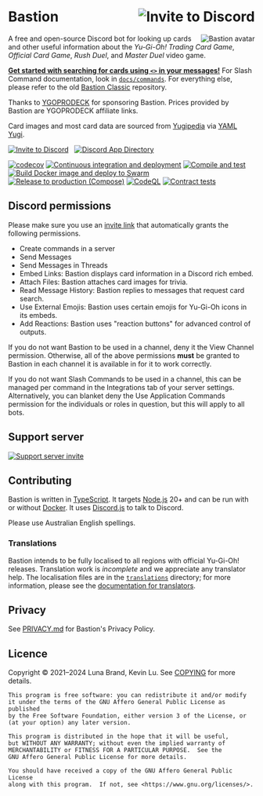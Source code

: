 # Bastion [<img src="https://img.shields.io/badge/invite%20to-discord-brightgreen?style=for-the-badge" alt="Invite to Discord" align="right" />](https://discord.com/api/oauth2/authorize?client_id=383854640694820865&permissions=274878285888&scope=bot%20applications.commands)

<!-- Unfortunately, GitHub Markdown sanitizes style attributes, so we will have to use a deprecated HTML attribute. -->
[<img src="https://cdn.discordapp.com/avatars/383854640694820865/fab10204c193d0bc3d48169d11245a1a.png" alt="Bastion avatar" align="right" />](https://yugipedia.com/wiki/Bastion_Misawa)

A free and open-source Discord bot for looking up cards and other useful information about the
_Yu-Gi-Oh! Trading Card Game_, _Official Card Game_, _Rush Duel_, and _Master Duel_ video game.

**[Get started with searching for cards using `<>` in your messages!](/docs/card-search.md)**
For Slash Command documentation, look in [`docs/commands`](/docs/commands).
For everything else, please refer to the old [Bastion Classic](https://github.com/AlphaKretin/bastion-bot) repository.

Thanks to [YGOPRODECK](https://ygoprodeck.com/) for sponsoring Bastion. Prices provided by Bastion are YGOPRODECK affiliate links.

Card images and most card data are sourced from [Yugipedia](https://yugipedia.com/) via [YAML Yugi](https://github.com/DawnbrandBots/yaml-yugi).

[<img src="https://img.shields.io/badge/invite%20to-discord-brightgreen?style=for-the-badge" alt="Invite to Discord" />](https://discord.com/api/oauth2/authorize?client_id=383854640694820865&permissions=274878285888&scope=bot%20applications.commands)
&nbsp;
[<img src="https://img.shields.io/badge/App%20Directory-darkgreen?style=for-the-badge" alt="Discord App Directory" />](https://discord.com/application-directory/383854640694820865)

[![codecov](https://codecov.io/gh/DawnbrandBots/bastion-bot/graph/badge.svg?token=17Z5J4SB5B)](https://codecov.io/gh/DawnbrandBots/bastion-bot)
[![Continuous integration and deployment](https://github.com/DawnbrandBots/bastion-bot/actions/workflows/cicd.yml/badge.svg)](https://github.com/DawnbrandBots/bastion-bot/actions/workflows/cicd.yml)
[![Compile and test](https://github.com/DawnbrandBots/bastion-bot/actions/workflows/node.js.yml/badge.svg)](https://github.com/DawnbrandBots/bastion-bot/actions/workflows/node.js.yml)
[![Build Docker image and deploy to Swarm](https://github.com/DawnbrandBots/bastion-bot/actions/workflows/docker.yml/badge.svg)](https://github.com/DawnbrandBots/bastion-bot/actions/workflows/docker.yml)
[![Release to production (Compose)](https://github.com/DawnbrandBots/bastion-bot/actions/workflows/release-compose.yml/badge.svg)](https://github.com/DawnbrandBots/bastion-bot/actions/workflows/release-compose.yml)
[![CodeQL](https://github.com/DawnbrandBots/bastion-bot/actions/workflows/codeql-analysis.yml/badge.svg)](https://github.com/DawnbrandBots/bastion-bot/actions/workflows/codeql-analysis.yml)
[![Contract tests](https://github.com/DawnbrandBots/bastion-bot/actions/workflows/node.js.contract.yml/badge.svg)](https://github.com/DawnbrandBots/bastion-bot/actions/workflows/node.js.contract.yml)

## Discord permissions

Please make sure you use an [invite link](https://discord.com/api/oauth2/authorize?client_id=383854640694820865&permissions=274878285888&scope=bot%20applications.commands)
that automatically grants the following permissions.

- Create commands in a server
- Send Messages
- Send Messages in Threads
- Embed Links: Bastion displays card information in a Discord rich embed.
- Attach Files: Bastion attaches card images for trivia.
- Read Message History: Bastion replies to messages that request card search.
- Use External Emojis: Bastion uses certain emojis for Yu-Gi-Oh icons in its embeds.
- Add Reactions: Bastion uses "reaction buttons" for advanced control of outputs.

If you do not want Bastion to be used in a channel, deny it the View Channel permission.
Otherwise, all of the above permissions **must** be granted to Bastion in each channel it is
available in for it to work correctly.

If you do not want Slash Commands to be used in a channel, this can be managed per command in the Integrations tab of
your server settings. Alternatively, you can blanket deny the Use Application Commands permission for the individuals
or roles in question, but this will apply to all bots.

## Support server

[![Support server invite](https://discordapp.com/api/guilds/381294999729340417/widget.png?style=banner3)](https://discord.gg/4aFuPyuE96)

## Contributing

Bastion is written in [TypeScript](https://www.typescriptlang.org/).
It targets [Node.js](https://nodejs.org/) 20+ and
can be run with or without [Docker](https://docs.docker.com/get-docker/).
It uses [Discord.js](https://discord.js.org/) to talk to Discord.

Please use Australian English spellings.

### Translations

Bastion intends to be fully localised to all regions with official Yu-Gi-Oh! releases.
Translation work is _incomplete_ and we appreciate any translator help. The localisation
files are in the [`translations`](/translations) directory; for more information,
please see the [documentation for translators](/docs/translations.md).

## Privacy

See [PRIVACY.md](https://github.com/DawnbrandBots/bastion-bot/blob/master/PRIVACY.md) for Bastion's Privacy Policy.

## Licence

Copyright © 2021–2024 Luna Brand, Kevin Lu.
See [COPYING](https://github.com/DawnbrandBots/bastion-bot/blob/master/COPYING) for more details.

```
This program is free software: you can redistribute it and/or modify
it under the terms of the GNU Affero General Public License as published
by the Free Software Foundation, either version 3 of the License, or
(at your option) any later version.

This program is distributed in the hope that it will be useful,
but WITHOUT ANY WARRANTY; without even the implied warranty of
MERCHANTABILITY or FITNESS FOR A PARTICULAR PURPOSE.  See the
GNU Affero General Public License for more details.

You should have received a copy of the GNU Affero General Public License
along with this program.  If not, see <https://www.gnu.org/licenses/>.
```
